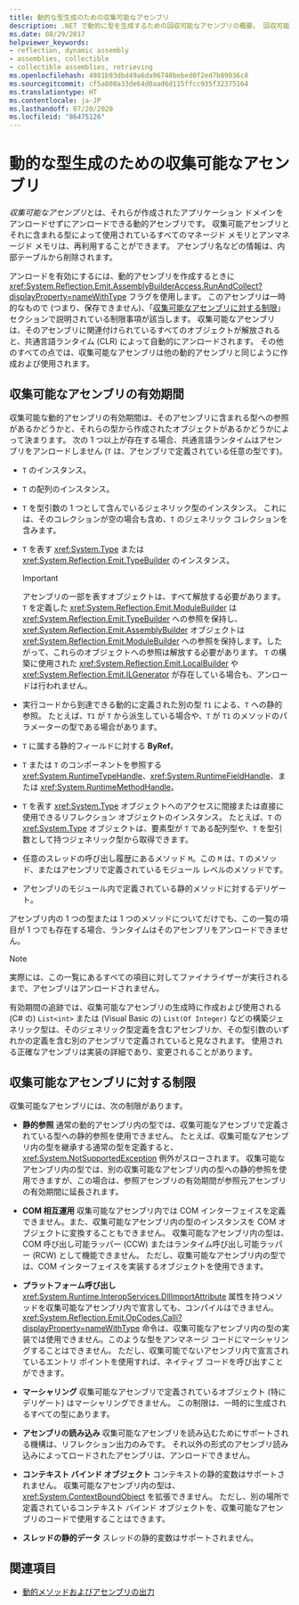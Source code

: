 ```yaml
---
title: 動的な型生成のための収集可能なアセンブリ
description: .NET で動的に型を生成するための回収可能なアセンブリの概要。 回収可能なアセンブリの有効期間と制限について説明します。
ms.date: 08/29/2017
helpviewer_keywords:
- reflection, dynamic assembly
- assemblies, collectible
- collectible assemblies, retrieving
ms.openlocfilehash: 4981b93dbd49a6da96740bebed0f2ed7b89036c8
ms.sourcegitcommit: cf5a800a33de64d0aad6d115ffcc935f32375164
ms.translationtype: HT
ms.contentlocale: ja-JP
ms.lasthandoff: 07/20/2020
ms.locfileid: "86475126"
---
```

# <a name="collectible-assemblies-for-dynamic-type-generation"></a>動的な型生成のための収集可能なアセンブリ

*収集可能なアセンブリ*とは、それらが作成されたアプリケーション ドメインをアンロードせずにアンロードできる動的アセンブリです。 収集可能アセンブリとそれに含まれる型によって使用されているすべてのマネージド メモリとアンマネージド メモリは、再利用することができます。 アセンブリ名などの情報は、内部テーブルから削除されます。

アンロードを有効にするには、動的アセンブリを作成するときに <xref:System.Reflection.Emit.AssemblyBuilderAccess.RunAndCollect?displayProperty=nameWithType> フラグを使用します。 このアセンブリは一時的なもので (つまり、保存できません)、「[収集可能なアセンブリに対する制限](#restrictions-on-collectible-assemblies)」セクションで説明されている制限事項が該当します。 収集可能なアセンブリは、そのアセンブリに関連付けられているすべてのオブジェクトが解放されると、共通言語ランタイム (CLR) によって自動的にアンロードされます。 その他のすべての点では、収集可能なアセンブリは他の動的アセンブリと同じように作成および使用されます。

## <a name="lifetime-of-collectible-assemblies"></a>収集可能なアセンブリの有効期間

収集可能な動的アセンブリの有効期間は、そのアセンブリに含まれる型への参照があるかどうかと、それらの型から作成されたオブジェクトがあるかどうかによって決まります。 次の 1 つ以上が存在する場合、共通言語ランタイムはアセンブリをアンロードしません (`T` は、アセンブリで定義されている任意の型です)。

- `T` のインスタンス。

- `T` の配列のインスタンス。

- `T` を型引数の 1 つとして含んでいるジェネリック型のインスタンス。 これには、そのコレクションが空の場合も含め、`T` のジェネリック コレクションを含みます。

- `T` を表す <xref:System.Type> または <xref:System.Reflection.Emit.TypeBuilder> のインスタンス。

   > [!IMPORTANT]
   > アセンブリの一部を表すオブジェクトは、すべて解放する必要があります。 `T` を定義した <xref:System.Reflection.Emit.ModuleBuilder> は <xref:System.Reflection.Emit.TypeBuilder> への参照を保持し、<xref:System.Reflection.Emit.AssemblyBuilder> オブジェクトは <xref:System.Reflection.Emit.ModuleBuilder> への参照を保持します。したがって、これらのオブジェクトへの参照は解放する必要があります。 `T` の構築に使用された <xref:System.Reflection.Emit.LocalBuilder> や <xref:System.Reflection.Emit.ILGenerator> が存在している場合も、アンロードは行われません。

- 実行コードから到達できる動的に定義された別の型 `T1` による、`T` への静的参照。 たとえば、`T1` が `T` から派生している場合や、`T` が `T1` のメソッドのパラメーターの型である場合があります。

- `T` に属する静的フィールドに対する **ByRef**。

- `T` または `T` のコンポーネントを参照する <xref:System.RuntimeTypeHandle>、<xref:System.RuntimeFieldHandle>、または <xref:System.RuntimeMethodHandle>。

- `T` を表す <xref:System.Type> オブジェクトへのアクセスに間接または直接に使用できるリフレクション オブジェクトのインスタンス。 たとえば、`T` の <xref:System.Type> オブジェクトは、要素型が `T` である配列型や、`T` を型引数として持つジェネリック型から取得できます。

- 任意のスレッドの呼び出し履歴にあるメソッド `M`。この `M` は、`T` のメソッド、またはアセンブリで定義されているモジュール レベルのメソッドです。

- アセンブリのモジュール内で定義されている静的メソッドに対するデリゲート。

アセンブリ内の 1 つの型または 1 つのメソッドについてだけでも、この一覧の項目が 1 つでも存在する場合、ランタイムはそのアセンブリをアンロードできません。

> [!NOTE]
> 実際には、この一覧にあるすべての項目に対してファイナライザーが実行されるまで、アセンブリはアンロードされません。

有効期間の追跡では、収集可能なアセンブリの生成時に作成および使用される (C# の) `List<int>` または (Visual Basic の) `List(Of Integer)` などの構築ジェネリック型は、そのジェネリック型定義を含むアセンブリか、その型引数のいずれかの定義を含む別のアセンブリで定義されていると見なされます。 使用される正確なアセンブリは実装の詳細であり、変更されることがあります。

## <a name="restrictions-on-collectible-assemblies"></a>収集可能なアセンブリに対する制限

収集可能なアセンブリには、次の制限があります。

- **静的参照** 通常の動的アセンブリ内の型では、収集可能なアセンブリで定義されている型への静的参照を使用できません。 たとえば、収集可能なアセンブリ内の型を継承する通常の型を定義すると、<xref:System.NotSupportedException> 例外がスローされます。 収集可能なアセンブリ内の型では、別の収集可能なアセンブリ内の型への静的参照を使用できますが、この場合は、参照アセンブリの有効期間が参照元アセンブリの有効期間に延長されます。

- **COM 相互運用** 収集可能なアセンブリ内では COM インターフェイスを定義できません。また、収集可能なアセンブリ内の型のインスタンスを COM オブジェクトに変換することもできません。 収集可能なアセンブリ内の型は、COM 呼び出し可能ラッパー (CCW) またはランタイム呼び出し可能ラッパー (RCW) として機能できません。 ただし、収集可能なアセンブリ内の型では、COM インターフェイスを実装するオブジェクトを使用できます。

- **プラットフォーム呼び出し** <xref:System.Runtime.InteropServices.DllImportAttribute> 属性を持つメソッドを収集可能なアセンブリ内で宣言しても、コンパイルはできません。 <xref:System.Reflection.Emit.OpCodes.Calli?displayProperty=nameWithType> 命令は、収集可能なアセンブリ内の型の実装では使用できません。このような型をアンマネージ コードにマーシャリングすることはできません。 ただし、収集可能でないアセンブリ内で宣言されているエントリ ポイントを使用すれば、ネイティブ コードを呼び出すことができます。

- **マーシャリング** 収集可能なアセンブリで定義されているオブジェクト (特にデリゲート) はマーシャリングできません。 この制限は、一時的に生成されるすべての型にあります。

- **アセンブリの読み込み** 収集可能なアセンブリを読み込むためにサポートされる機構は、リフレクション出力のみです。 それ以外の形式のアセンブリ読み込みによってロードされたアセンブリは、アンロードできません。

- **コンテキスト バインド オブジェクト** コンテキストの静的変数はサポートされません。 収集可能なアセンブリ内の型は、<xref:System.ContextBoundObject> を拡張できません。 ただし、別の場所で定義されているコンテキスト バインド オブジェクトを、収集可能なアセンブリのコードで使用することはできます。

- **スレッドの静的データ** スレッドの静的変数はサポートされません。

## <a name="see-also"></a>関連項目

- [動的メソッドおよびアセンブリの出力](emitting-dynamic-methods-and-assemblies.md)
